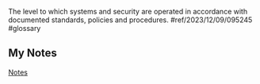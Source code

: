 The level to which systems and security are operated in accordance with documented standards, policies and procedures. #ref/2023/12/09/095245 #glossary
## My Notes
[Notes](mynotes/compliance-notes.md)
